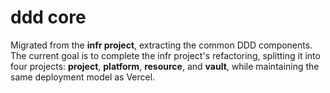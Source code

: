 # ddd core

Migrated from the **infr project**, extracting the common DDD components.
The current goal is to complete the infr project's refactoring, splitting it into four projects:
**project**, **platform**, **resource**, and **vault**, while maintaining the same deployment model as Vercel.
